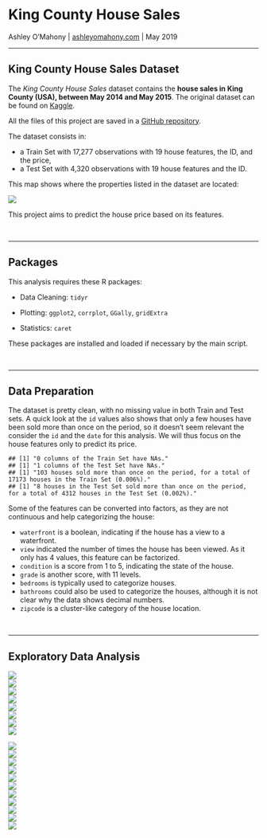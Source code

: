 King County House Sales
================
Ashley O’Mahony | [ashleyomahony.com](http://ashleyomahony.com) | May
2019

-----

## King County House Sales Dataset

The *King County House Sales* dataset contains the **house sales in King
County (USA), between May 2014 and May 2015**. The original dataset can
be found on
[Kaggle](https://www.kaggle.com/harlfoxem/housesalesprediction).

All the files of this project are saved in a [GitHub
repository](https://github.com/ashomah/King-County-House-Sales).

The dataset consists in:

  - a Train Set with 17,277 observations with 19 house features, the ID,
    and the price,  
  - a Test Set with 4,320 observations with 19 house features and the
    ID.

This map shows where the properties listed in the dataset are
located:

<img src="King-County-House-Sales-Report_files/figure-gfm/Map-1.png" style="display: block; margin: auto;" />

This project aims to predict the house price based on its features.

</br>

-----

## Packages

This analysis requires these R packages:

  - Data Cleaning: `tidyr`

  - Plotting: `ggplot2`, `corrplot`, `GGally`, `gridExtra`

  - Statistics: `caret`

These packages are installed and loaded if necessary by the main script.

</br>

-----

## Data Preparation

The dataset is pretty clean, with no missing value in both Train and
Test sets. A quick look at the `id` values also shows that only a few
houses have been sold more than once on the period, so it doesn’t seem
relevant the consider the `id` and the `date` for this analysis. We will
thus focus on the house features only to predict its price.

    ## [1] "0 columns of the Train Set have NAs."
    ## [1] "1 columns of the Test Set have NAs."
    ## [1] "103 houses sold more than once on the period, for a total of 17173 houses in the Train Set (0.006%)."
    ## [1] "8 houses in the Test Set sold more than once on the period, for a total of 4312 houses in the Test Set (0.002%)."

Some of the features can be converted into factors, as they are not
continuous and help categorizing the house:

  - `waterfront` is a boolean, indicating if the house has a view to a
    waterfront.  
  - `view` indicated the number of times the house has been viewed. As
    it only has 4 values, this feature can be factorized.  
  - `condition` is a score from 1 to 5, indicating the state of the
    house.  
  - `grade` is another score, with 11 levels.  
  - `bedrooms` is typically used to categorize houses.  
  - `bathrooms` could also be used to categorize the houses, although it
    is not clear why the data shows decimal numbers.  
  - `zipcode` is a cluster-like category of the house
location.

</br>

-----

## Exploratory Data Analysis

<img src="King-County-House-Sales-Report_files/figure-gfm/Factor Features-1.png" style="display: block; margin: auto;" /><img src="King-County-House-Sales-Report_files/figure-gfm/Factor Features-2.png" style="display: block; margin: auto;" /><img src="King-County-House-Sales-Report_files/figure-gfm/Factor Features-3.png" style="display: block; margin: auto;" /><img src="King-County-House-Sales-Report_files/figure-gfm/Factor Features-4.png" style="display: block; margin: auto;" /><img src="King-County-House-Sales-Report_files/figure-gfm/Factor Features-5.png" style="display: block; margin: auto;" /><img src="King-County-House-Sales-Report_files/figure-gfm/Factor Features-6.png" style="display: block; margin: auto;" /><img src="King-County-House-Sales-Report_files/figure-gfm/Factor Features-7.png" style="display: block; margin: auto;" /><img src="King-County-House-Sales-Report_files/figure-gfm/Factor Features-8.png" style="display: block; margin: auto;" />

<img src="King-County-House-Sales-Report_files/figure-gfm/Numerical Features-1.png" style="display: block; margin: auto;" /><img src="King-County-House-Sales-Report_files/figure-gfm/Numerical Features-2.png" style="display: block; margin: auto;" /><img src="King-County-House-Sales-Report_files/figure-gfm/Numerical Features-3.png" style="display: block; margin: auto;" /><img src="King-County-House-Sales-Report_files/figure-gfm/Numerical Features-4.png" style="display: block; margin: auto;" /><img src="King-County-House-Sales-Report_files/figure-gfm/Numerical Features-5.png" style="display: block; margin: auto;" /><img src="King-County-House-Sales-Report_files/figure-gfm/Numerical Features-6.png" style="display: block; margin: auto;" /><img src="King-County-House-Sales-Report_files/figure-gfm/Numerical Features-7.png" style="display: block; margin: auto;" /><img src="King-County-House-Sales-Report_files/figure-gfm/Numerical Features-8.png" style="display: block; margin: auto;" /><img src="King-County-House-Sales-Report_files/figure-gfm/Numerical Features-9.png" style="display: block; margin: auto;" /><img src="King-County-House-Sales-Report_files/figure-gfm/Numerical Features-10.png" style="display: block; margin: auto;" /><img src="King-County-House-Sales-Report_files/figure-gfm/Numerical Features-11.png" style="display: block; margin: auto;" />
